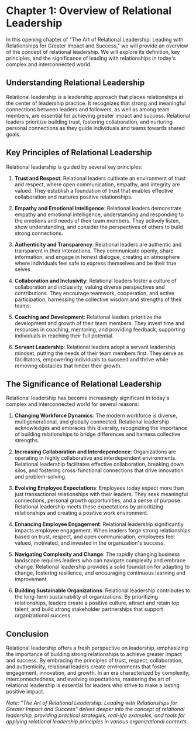 Chapter 1: Overview of Relational Leadership
============================================

In this opening chapter of "The Art of Relational Leadership: Leading with Relationships for Greater Impact and Success," we will provide an overview of the concept of relational leadership. We will explore its definition, key principles, and the significance of leading with relationships in today's complex and interconnected world.

Understanding Relational Leadership
-----------------------------------

Relational leadership is a leadership approach that places relationships at the center of leadership practice. It recognizes that strong and meaningful connections between leaders and followers, as well as among team members, are essential for achieving greater impact and success. Relational leaders prioritize building trust, fostering collaboration, and nurturing personal connections as they guide individuals and teams towards shared goals.

Key Principles of Relational Leadership
---------------------------------------

Relational leadership is guided by several key principles:

1. **Trust and Respect**: Relational leaders cultivate an environment of trust and respect, where open communication, empathy, and integrity are valued. They establish a foundation of trust that enables effective collaboration and nurtures positive relationships.

2. **Empathy and Emotional Intelligence**: Relational leaders demonstrate empathy and emotional intelligence, understanding and responding to the emotions and needs of their team members. They actively listen, show understanding, and consider the perspectives of others to build strong connections.

3. **Authenticity and Transparency**: Relational leaders are authentic and transparent in their interactions. They communicate openly, share information, and engage in honest dialogue, creating an atmosphere where individuals feel safe to express themselves and be their true selves.

4. **Collaboration and Inclusivity**: Relational leaders foster a culture of collaboration and inclusivity, valuing diverse perspectives and contributions. They encourage teamwork, cooperation, and active participation, harnessing the collective wisdom and strengths of their teams.

5. **Coaching and Development**: Relational leaders prioritize the development and growth of their team members. They invest time and resources in coaching, mentoring, and providing feedback, supporting individuals in reaching their full potential.

6. **Servant Leadership**: Relational leaders adopt a servant leadership mindset, putting the needs of their team members first. They serve as facilitators, empowering individuals to succeed and thrive while removing obstacles that hinder their growth.

The Significance of Relational Leadership
-----------------------------------------

Relational leadership has become increasingly significant in today's complex and interconnected world for several reasons:

1. **Changing Workforce Dynamics**: The modern workforce is diverse, multigenerational, and globally connected. Relational leadership acknowledges and embraces this diversity, recognizing the importance of building relationships to bridge differences and harness collective strengths.

2. **Increasing Collaboration and Interdependence**: Organizations are operating in highly collaborative and interdependent environments. Relational leadership facilitates effective collaboration, breaking down silos, and fostering cross-functional connections that drive innovation and problem-solving.

3. **Evolving Employee Expectations**: Employees today expect more than just transactional relationships with their leaders. They seek meaningful connections, personal growth opportunities, and a sense of purpose. Relational leadership meets these expectations by prioritizing relationships and creating a positive work environment.

4. **Enhancing Employee Engagement**: Relational leadership significantly impacts employee engagement. When leaders forge strong relationships based on trust, respect, and open communication, employees feel valued, motivated, and invested in the organization's success.

5. **Navigating Complexity and Change**: The rapidly changing business landscape requires leaders who can navigate complexity and embrace change. Relational leadership provides a solid foundation for adapting to change, fostering resilience, and encouraging continuous learning and improvement.

6. **Building Sustainable Organizations**: Relational leadership contributes to the long-term sustainability of organizations. By prioritizing relationships, leaders create a positive culture, attract and retain top talent, and build strong stakeholder partnerships that support organizational success.

Conclusion
----------

Relational leadership offers a fresh perspective on leadership, emphasizing the importance of building strong relationships to achieve greater impact and success. By embracing the principles of trust, respect, collaboration, and authenticity, relational leaders create environments that foster engagement, innovation, and growth. In an era characterized by complexity, interconnectedness, and evolving expectations, mastering the art of relational leadership is essential for leaders who strive to make a lasting positive impact.

*Note: "The Art of Relational Leadership: Leading with Relationships for Greater Impact and Success" delves deeper into the concept of relational leadership, providing practical strategies, real-life examples, and tools for applying relational leadership principles in various organizational contexts.*
